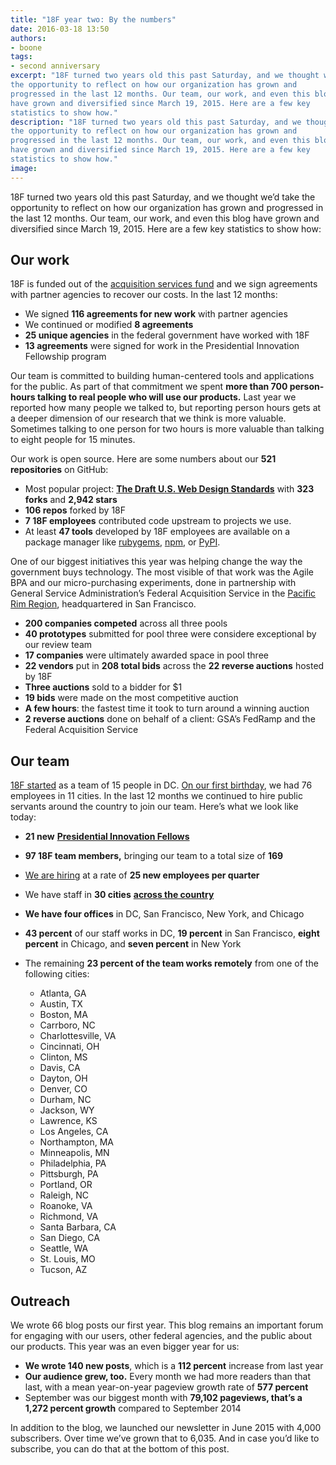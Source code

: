 ```yaml
---
title: "18F year two: By the numbers"
date: 2016-03-18 13:50
authors:
- boone
tags:
- second anniversary
excerpt: "18F turned two years old this past Saturday, and we thought we’d take
the opportunity to reflect on how our organization has grown and
progressed in the last 12 months. Our team, our work, and even this blog
have grown and diversified since March 19, 2015. Here are a few key
statistics to show how."
description: "18F turned two years old this past Saturday, and we thought we’d take
the opportunity to reflect on how our organization has grown and
progressed in the last 12 months. Our team, our work, and even this blog
have grown and diversified since March 19, 2015. Here are a few key
statistics to show how."
image:
---
```


18F turned two years old this past Saturday, and we thought we’d take
the opportunity to reflect on how our organization has grown and
progressed in the last 12 months. Our team, our work, and even this blog
have grown and diversified since March 19, 2015. Here are a few key
statistics to show how:

Our work
--------

18F is funded out of the [acquisition services
fund](http://www.gsa.gov/portal/content/182815) and we sign agreements
with partner agencies to recover our costs. In the last 12 months:

-   We signed **116 agreements for new work** with partner agencies
-   We continued or modified **8 agreements**
-   **25 unique agencies** in the federal government have worked with 18F
-   **13 agreements** were signed for work in the Presidential Innovation Fellowship program

Our team is committed to building human-centered tools and applications
for the public. As part of that commitment we spent **more than 700
person-hours talking to real people who will use our products.** Last
year we reported how many people we talked to, but reporting person
hours gets at a deeper dimension of our research that we think is more
valuable. Sometimes talking to one person for two hours is more valuable
than talking to eight people for 15 minutes.

Our work is open source. Here are some numbers about our **521
repositories** on GitHub:

-   Most popular project: [**The Draft U.S. Web Design Standards**](https://github.com/18F/web-design-standards) with **323 forks** and **2,942 stars**
-   **106 repos** forked by 18F
-   **7 18F employees** contributed code upstream to projects we use.
-   At least **47 tools** developed by 18F employees are available on a package manager like [rubygems](https://rubygems.org), [npm](https://www.npmjs.com/), or [PyPI](https://pypi.python.org/pypi).

One of our biggest initiatives this year was helping change the way the
government buys technology. The most visible of that work was the Agile
BPA and our micro-purchasing experiments, done in partnership with
General Service Administration’s Federal Acquisition Service in the
[Pacific Rim Region](http://www.gsa.gov/portal/content/104695),
headquartered in San Francisco.

-   **200 companies competed** across all three pools
-   **40 prototypes** submitted for pool three were considere exceptional by our review team
-   **17 companies** were ultimately awarded space in pool three
-   **22 vendors** put in **208 total bids** across the **22 reverse auctions** hosted by 18F
-   **Three auctions** sold to a bidder for $1
-   **19 bids** were made on the most competitive auction
-   **A few hours**: the fastest time it took to turn around a winning auction
-   **2 reverse auctions** done on behalf of a client: GSA’s FedRamp and the Federal Acquisition Service

Our team
--------

[18F started](https://18f.gsa.gov/2014/03/19/hello-world-we-are-18f/)
as a team of 15 people in DC. [On our first
birthday](https://18f.gsa.gov/2015/03/19/18f-by-the-numbers/), we had
76 employees in 11 cities. In the last 12 months we continued to hire
public servants around the country to join our team. Here’s what we look
like today:

-   **21 new** [**Presidential Innovation Fellows**](https://presidentialinnovationfellows.gov/)
-   **97 18F team members,** bringing our team to a total size of **169**
-   [We are hiring](https://join.18f.gov) at a rate of **25 new employees per quarter**
-   We have staff in **30 cities** [**across the country**](https://18f.gsa.gov/2015/10/15/best-practices-for-distributed-teams/)
-   **We have four offices** in DC, San Francisco, New York, and Chicago
-   **43 percent** of our staff works in DC, **19 percent** in San Francisco, **eight percent** in Chicago, and **seven percent** in New York
-   The remaining **23 percent of the team works remotely** from one of the following cities:

    -   Atlanta, GA
    -   Austin, TX
    -   Boston, MA
    -   Carrboro, NC
    -   Charlottesville, VA
    -   Cincinnati, OH
    -   Clinton, MS
    -   Davis, CA
    -   Dayton, OH
    -   Denver, CO
    -   Durham, NC
    -   Jackson, WY
    -   Lawrence, KS
    -   Los Angeles, CA
    -   Northampton, MA
    -   Minneapolis, MN
    -   Philadelphia, PA
    -   Pittsburgh, PA
    -   Portland, OR
    -   Raleigh, NC
    -   Roanoke, VA
    -   Richmond, VA
    -   Santa Barbara, CA
    -   San Diego, CA
    -   Seattle, WA
    -   St. Louis, MO
    -   Tucson, AZ

Outreach
--------

We wrote 66 blog posts our first year. This blog remains an important
forum for engaging with our users, other federal agencies, and the
public about our products. This year was an even bigger year for us:

-   **We wrote 140 new posts**, which is a **112 percent** increase from last year
-   **Our audience grew, too.** Every month we had more readers than that last, with a mean year-on-year pageview growth rate of **577 percent**
-   September was our biggest month with **79,102 pageviews, that’s a 1,272 percent growth** compared to September 2014

In addition to the blog, we launched our newsletter in June 2015 with
4,000 subscribers. Over time we’ve grown that to 6,035. And in case
you’d like to subscribe, you can do that at the bottom of this post.
